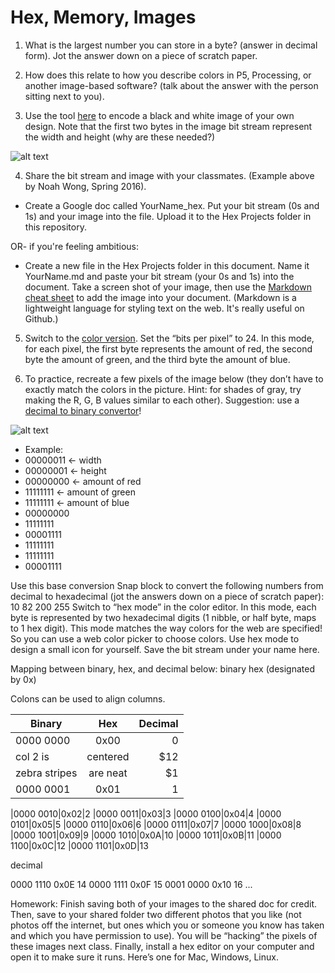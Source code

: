 # Hex, Memory, Images

1. What is the largest number you can store in a byte? (answer in decimal form). Jot the answer down on a piece of scratch paper.

2. How does this relate to how you describe colors in P5, Processing, or another image-based software? (talk about the answer with the person sitting next to you).

3. Use the tool [here](http://cs.ucls.uchicago.edu/~bfranke/codeDotOrg/Pixelation/Pixelation_v2.html) to encode a black and white image of your own design. Note that the first two bytes in the image bit stream represent the width and height (why are these needed?) 

![alt text](https://github.com/lizzybrooks/Hex-Memory/blob/master/images/aarf.png "bit stream example")

4. Share the bit stream and image with your classmates. (Example above by Noah Wong, Spring 2016).

* Create a Google doc called YourName_hex. Put your bit stream (0s and 1s) and your image into the file. Upload it to the Hex Projects folder in this repository.

OR- if you're feeling ambitious: 
* Create a new file in the Hex Projects folder in this document. Name it YourName.md and paste your bit stream (your 0s and 1s) into the document.
Take a screen shot of your image, then use the [Markdown cheat sheet](https://github.com/adam-p/markdown-here/wiki/Markdown-Cheatsheet#images) to add the image into your document. 
(Markdown is a lightweight language for styling text on the web. It's really useful on Github.)


5. Switch to the [color version](http://cs.ucls.uchicago.edu/~bfranke/codeDotOrg/Pixelation/Pixelation_v3.html). Set the “bits per pixel” to 24. In this mode, for each pixel, the first byte represents the amount of red, the second byte the amount of green, and the third byte the amount of blue. 

6. To practice, recreate a few pixels of the image below (they don’t have to exactly match the colors in the picture. Hint: for shades of gray, try making the R, G, B values similar to each other). Suggestion: use a [decimal to binary convertor](http://www.binaryhexconverter.com/decimal-to-binary-converter)!

![alt text](https://github.com/lizzybrooks/Hex-Memory/blob/master/images/colorgrid.png "bit stream example")

* Example:
* 00000011 ← width
* 00000001 ← height
* 00000000  ← amount of red
* 11111111  ← amount of green
* 11111111  ← amount of blue	
* 00000000
* 11111111
* 00001111
* 11111111
* 11111111
* 00001111


Use this base conversion Snap block to convert the following numbers from decimal to hexadecimal (jot the answers down on a piece of scratch paper):
		10
		82
		200
255
Switch to “hex mode” in the color editor. In this mode, each byte is represented by two hexadecimal digits (1 nibble, or half byte, maps to 1 hex digit). This mode matches the way colors for the web are specified! So you can use a web color picker to choose colors. Use hex mode to design a small icon for yourself. Save the bit stream under your name here.

Mapping between binary, hex, and decimal below:
binary
hex (designated by 0x)

Colons can be used to align columns.

| Binary        | Hex          | Decimal  |
| ------------- |:-------------:| -----:|
|0000 0000      | 0x00          | 0
| col 2 is      | centered      |   $12 |
| zebra stripes | are neat      |    $1 |
|0000 0001 |0x01|1

|0000 0010|0x02|2
|0000 0011|0x03|3
|0000 0100|0x04|4
|0000 0101|0x05|5
|0000 0110|0x06|6
|0000 0111|0x07|7
|0000 1000|0x08|8
|0000 1001|0x09|9
|0000 1010|0x0A|10
|0000 1011|0x0B|11
|0000 1100|0x0C|12
|0000 1101|0x0D|13

decimal




0000 1110
0x0E
14
0000 1111
0x0F
15
0001 0000
0x10
16
...


Homework: Finish saving both of your images to the shared doc for credit.
Then, save to your shared folder two different photos that you like (not photos off the internet, but ones which you or someone you know has taken and which you have permission to use). You will be “hacking” the pixels of these images next class.
Finally, install a hex editor on your computer and open it to make sure it runs. Here’s one for Mac, Windows, Linux.
